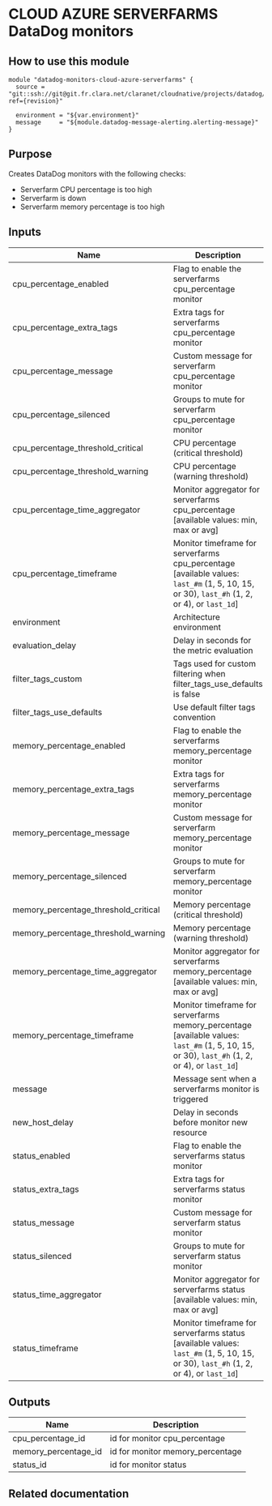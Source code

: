 # CLOUD AZURE SERVERFARMS DataDog monitors

## How to use this module

```
module "datadog-monitors-cloud-azure-serverfarms" {
  source = "git::ssh://git@git.fr.clara.net/claranet/cloudnative/projects/datadog/terraform/monitors.git//cloud/azure/serverfarms?ref={revision}"

  environment = "${var.environment}"
  message     = "${module.datadog-message-alerting.alerting-message}"
}

```

## Purpose

Creates DataDog monitors with the following checks:

- Serverfarm CPU percentage is too high
- Serverfarm is down
- Serverfarm memory percentage is too high

## Inputs

| Name | Description | Type | Default | Required |
|------|-------------|:----:|:-----:|:-----:|
| cpu_percentage_enabled | Flag to enable the serverfarms cpu_percentage monitor | string | `true` | no |
| cpu_percentage_extra_tags | Extra tags for serverfarms cpu_percentage monitor | list | `[]` | no |
| cpu_percentage_message | Custom message for serverfarm cpu_percentage monitor | string | `` | no |
| cpu_percentage_silenced | Groups to mute for serverfarm cpu_percentage monitor | map | `{}` | no |
| cpu_percentage_threshold_critical | CPU percentage (critical threshold) | string | `95` | no |
| cpu_percentage_threshold_warning | CPU percentage (warning threshold) | string | `90` | no |
| cpu_percentage_time_aggregator | Monitor aggregator for serverfarms cpu_percentage [available values: min, max or avg] | string | `min` | no |
| cpu_percentage_timeframe | Monitor timeframe for serverfarms cpu_percentage [available values: `last_#m` (1, 5, 10, 15, or 30), `last_#h` (1, 2, or 4), or `last_1d`] | string | `last_10m` | no |
| environment | Architecture environment | string | - | yes |
| evaluation_delay | Delay in seconds for the metric evaluation | string | `900` | no |
| filter_tags_custom | Tags used for custom filtering when filter_tags_use_defaults is false | string | `*` | no |
| filter_tags_use_defaults | Use default filter tags convention | string | `true` | no |
| memory_percentage_enabled | Flag to enable the serverfarms memory_percentage monitor | string | `true` | no |
| memory_percentage_extra_tags | Extra tags for serverfarms memory_percentage monitor | list | `[]` | no |
| memory_percentage_message | Custom message for serverfarm memory_percentage monitor | string | `` | no |
| memory_percentage_silenced | Groups to mute for serverfarm memory_percentage monitor | map | `{}` | no |
| memory_percentage_threshold_critical | Memory percentage (critical threshold) | string | `95` | no |
| memory_percentage_threshold_warning | Memory percentage (warning threshold) | string | `90` | no |
| memory_percentage_time_aggregator | Monitor aggregator for serverfarms memory_percentage [available values: min, max or avg] | string | `min` | no |
| memory_percentage_timeframe | Monitor timeframe for serverfarms memory_percentage [available values: `last_#m` (1, 5, 10, 15, or 30), `last_#h` (1, 2, or 4), or `last_1d`] | string | `last_5m` | no |
| message | Message sent when a serverfarms monitor is triggered | string | - | yes |
| new_host_delay | Delay in seconds before monitor new resource | string | `300` | no |
| status_enabled | Flag to enable the serverfarms status monitor | string | `true` | no |
| status_extra_tags | Extra tags for serverfarms status monitor | list | `[]` | no |
| status_message | Custom message for serverfarm status monitor | string | `` | no |
| status_silenced | Groups to mute for serverfarm status monitor | map | `{}` | no |
| status_time_aggregator | Monitor aggregator for serverfarms status [available values: min, max or avg] | string | `min` | no |
| status_timeframe | Monitor timeframe for serverfarms status [available values: `last_#m` (1, 5, 10, 15, or 30), `last_#h` (1, 2, or 4), or `last_1d`] | string | `last_5m` | no |

## Outputs

| Name | Description |
|------|-------------|
| cpu_percentage_id | id for monitor cpu_percentage |
| memory_percentage_id | id for monitor memory_percentage |
| status_id | id for monitor status |

## Related documentation

